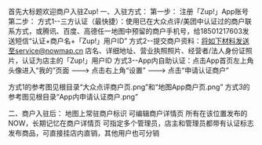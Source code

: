 首先大标题欢迎商户入驻Zup!
一、入驻方式：
第一步：
	注册「Zup!」App账号
第二步：
	方式1--三方认证（最快捷）：使用已在大众点评/美团中认证过的商户联系方式，或腾讯、百度、高德任一地图中预留的商户手机号，给18501217603发送短信“认证+商户名+「Zup!」用户ID”
	方式2--提交商户资料：将如下材料发送至service@nowmap.cn
店名、详细地址、营业执照照片、经营者/法人身份证照片，认证为店主的「Zup!」用户ID
	方式3--App内自助认证：点击App首页左上角头像进入“我的”页面 ---> 点击右上角“设置” ---> 点击“申请认证商户”

方式1的参考图见根目录“大众点评商户页.png”和“地图App商户页.png”
方式3的参考图见根目录“App内申请认证商户.png”

二、商户入驻后：
地图上常驻商户标识
可编辑商户详情页
所有在该位置发布的NOW，长期记忆在商户详情页
可指定多个管理员，店主和管理员都带有认证标志
发布商品，可直接挂店内直销，其他用户也可分销


